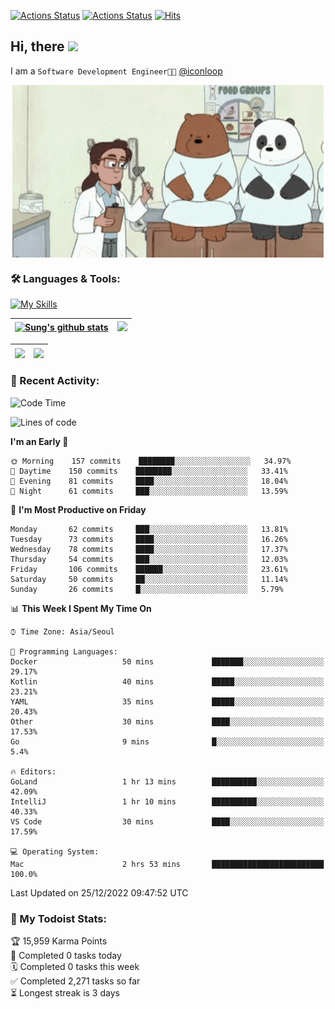 
[![Actions Status](https://github.com/ddok2/ddok2/workflows/Todoist%20Readme/badge.svg)](https://github.com/ddok2/ddok2/actions)
[![Actions Status](https://github.com/ddok2/ddok2/workflows/wakatime-stats/badge.svg)](https://github.com/ddok2/ddok2/actions)
[![Hits](https://hits.seeyoufarm.com/api/count/incr/badge.svg?url=https%3A%2F%2Fgithub.com%2Fddok2&count_bg=%23FF9595&title_bg=%23555555&icon=github.svg&icon_color=%23FFFFFF&title=hits&edge_flat=false)](https://hits.seeyoufarm.com)

<!-- ![visitors](https://visitor-badge.laobi.icu/badge?page_id=ddok2.ddok2) -->
## Hi, there <img src="https://raw.githubusercontent.com/MartinHeinz/MartinHeinz/master/wave.gif" width="3%">

I am a `Software Development Engineer🧑‍💻` [@iconloop](https://github.com/iconloop)


<p align="center">
    <img align="center" alt="GIF" src="img/debugging.gif" />
</p>


### 🛠 Languages & Tools:

[![My Skills](https://skillicons.dev/icons?i=go,js,ts,py,express,react,svelte,jquery,pug,mongodb,mysql,redis,aws,docker,kubernetes)](https://skillicons.dev)


| <a href="https://github-readme-stats.vercel.app/api?username=ddok2&show_icons=true&include_all_commits=true&count_private=true&theme=buefy&hide_border=true"><img align="center" src="https://github-readme-stats.vercel.app/api?username=ddok2&show_icons=true&include_all_commits=true&count_private=true&theme=buefy&hide_border=true" alt="Sung's github stats" /></a> | <a href="https://github.com/ddok2"><img src="http://github-readme-streak-stats.herokuapp.com?user=ddok2&hide_border=true" /></a> |
| ------------- |------------- |


| <a href="https://github.com/ddok2"><img align="center" src="https://github-readme-stats.vercel.app/api/top-langs/?username=ddok2&theme=buefy&hide=html,css&hide_border=true" /></a> | <a href="https://github.com/ddok2"><img align="center" src="https://activity-graph.herokuapp.com/graph?username=ddok2&theme=github&hide_border=true" height="250" /></a> |
| ------------- |--------------------------------------------------------------------------------------------------------------------------------------------------------------------------|


<!-- <details open>
    <summary>📈 My GitHub Stats</summary>
    <p align="center">
        <a href="https://github.com/ddok2">
            <img align="center" src="https://github-readme-stats.vercel.app/api?username=ddok2&show_icons=true&include_all_commits=true&count_private=true&theme=buefy&hide_border=true" alt="Sung's github stats" />
        </a>
    </p>
</details>
<details>
    <summary>💬 Top Languages</summary>
    <p align="center"> 
        <a href="https://github.com/ddok2">
            <img align="center" src="https://github-readme-stats.vercel.app/api/top-langs/?username=ddok2&layout=compact&theme=buefy&hide=html,css&hide_border=true" />
        </a>
    </p>
</details> -->


### 🌈 Recent Activity:
<!--START_SECTION:waka-->
![Code Time](http://img.shields.io/badge/Code%20Time-1%2C896%20hrs%2050%20mins-blue)

![Lines of code](https://img.shields.io/badge/From%20Hello%20World%20I%27ve%20Written-1%20Million%20lines%20of%20code-blue)

**I'm an Early 🐤** 

```text
🌞 Morning    157 commits    ████████░░░░░░░░░░░░░░░░░   34.97% 
🌆 Daytime    150 commits    ████████░░░░░░░░░░░░░░░░░   33.41% 
🌃 Evening    81 commits     ████░░░░░░░░░░░░░░░░░░░░░   18.04% 
🌙 Night      61 commits     ███░░░░░░░░░░░░░░░░░░░░░░   13.59%

```
📅 **I'm Most Productive on Friday** 

```text
Monday       62 commits     ███░░░░░░░░░░░░░░░░░░░░░░   13.81% 
Tuesday      73 commits     ████░░░░░░░░░░░░░░░░░░░░░   16.26% 
Wednesday    78 commits     ████░░░░░░░░░░░░░░░░░░░░░   17.37% 
Thursday     54 commits     ███░░░░░░░░░░░░░░░░░░░░░░   12.03% 
Friday       106 commits    ██████░░░░░░░░░░░░░░░░░░░   23.61% 
Saturday     50 commits     ██░░░░░░░░░░░░░░░░░░░░░░░   11.14% 
Sunday       26 commits     █░░░░░░░░░░░░░░░░░░░░░░░░   5.79%

```


📊 **This Week I Spent My Time On** 

```text
⌚︎ Time Zone: Asia/Seoul

💬 Programming Languages: 
Docker                   50 mins             ███████░░░░░░░░░░░░░░░░░░   29.17% 
Kotlin                   40 mins             █████░░░░░░░░░░░░░░░░░░░░   23.21% 
YAML                     35 mins             █████░░░░░░░░░░░░░░░░░░░░   20.43% 
Other                    30 mins             ████░░░░░░░░░░░░░░░░░░░░░   17.53% 
Go                       9 mins              █░░░░░░░░░░░░░░░░░░░░░░░░   5.4%

🔥 Editors: 
GoLand                   1 hr 13 mins        ██████████░░░░░░░░░░░░░░░   42.09% 
IntelliJ                 1 hr 10 mins        ██████████░░░░░░░░░░░░░░░   40.33% 
VS Code                  30 mins             ████░░░░░░░░░░░░░░░░░░░░░   17.59%

💻 Operating System: 
Mac                      2 hrs 53 mins       █████████████████████████   100.0%

```


 Last Updated on 25/12/2022 09:47:52 UTC
<!--END_SECTION:waka-->

### 🚧 My Todoist Stats:
<!-- TODO-IST:START -->
🏆  15,959 Karma Points           
🌸  Completed 0 tasks today           
🗓  Completed 0 tasks this week           
✅  Completed 2,271 tasks so far           
⏳  Longest streak is 3 days
<!-- TODO-IST:END -->

